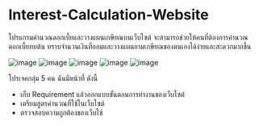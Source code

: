 # Interest-Calculation-Website

โปรแกรมคำนวณดอกเบี้ยและวางแผนเกษียณบนเว็บไซต์ จะสามารถช่วยให้คนที่ต้องการคำนวณดอกเบี้ยทบต้น ทราบจำนวนเงินที่ออมและวางแผนยามเกษียณของตนเองได้ง่ายและสะดวกมากขึ้น

![image](https://github.com/user-attachments/assets/7afde3d8-3719-4113-89f6-e5293ee5fb28)
![image](https://github.com/user-attachments/assets/b3557d02-7d57-494a-948b-a5c5beafee15)
![image](https://github.com/user-attachments/assets/4a914f0f-e3c3-4e9a-aa8e-431a385c5b0c)
![image](https://github.com/user-attachments/assets/13e2256e-d4a1-4273-ac49-b443e76bd072)
![image](https://github.com/user-attachments/assets/19f72679-65bf-421a-834d-f108fd1373fe)

โปรเจคกลุ่ม 5 คน ฉันมีหน้าที่ ดังนี้
- เก็บ Requirement แล้วออกแบบขั้นตอนการทำงานของเว็บไซต์
- เตรียมสูตรคำนวณที่ใช้ในเว็บไซต์
- ตรวจสอบความถูกต้องของเว็บไซ์



